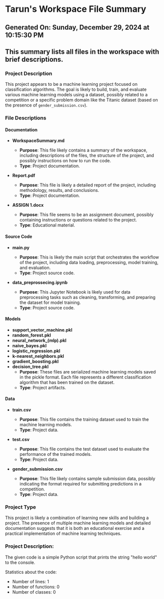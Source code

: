 # Tarun's Workspace File Summary
## Generated On: Sunday, December 29, 2024 at 10:15:30 PM
This summary lists all files in the workspace with brief descriptions.
---
### Project Description
This project appears to be a machine learning project focused on classification algorithms. The goal is likely to build, train, and evaluate various machine learning models using a dataset, possibly related to a competition or a specific problem domain like the Titanic dataset (based on the presence of `gender_submission.csv`).

### File Descriptions

#### Documentation
- **WorkspaceSummary.md**
  - **Purpose**: This file likely contains a summary of the workspace, including descriptions of the files, the structure of the project, and possibly instructions on how to run the code.
  - **Type**: Project documentation.

- **Report.pdf**
  - **Purpose**: This file is likely a detailed report of the project, including methodology, results, and conclusions.
  - **Type**: Project documentation.

- **ASSIGN 1.docx**
  - **Purpose**: This file seems to be an assignment document, possibly containing instructions or questions related to the project.
  - **Type**: Educational material.

#### Source Code
- **main.py**
  - **Purpose**: This is likely the main script that orchestrates the workflow of the project, including data loading, preprocessing, model training, and evaluation.
  - **Type**: Project source code.

- **data_preprossecing.ipynb**
  - **Purpose**: This Jupyter Notebook is likely used for data preprocessing tasks such as cleaning, transforming, and preparing the dataset for model training.
  - **Type**: Project source code.

#### Models
- **support_vector_machine.pkl**
- **random_forest.pkl**
- **neural_network_(mlp).pkl**
- **naive_bayes.pkl**
- **logistic_regression.pkl**
- **k-nearest_neighbors.pkl**
- **gradient_boosting.pkl**
- **decision_tree.pkl**
  - **Purpose**: These files are serialized machine learning models saved in the pickle format. Each file represents a different classification algorithm that has been trained on the dataset.
  - **Type**: Project artifacts.

#### Data
- **train.csv**
  - **Purpose**: This file contains the training dataset used to train the machine learning models.
  - **Type**: Project data.

- **test.csv**
  - **Purpose**: This file contains the test dataset used to evaluate the performance of the trained models.
  - **Type**: Project data.

- **gender_submission.csv**
  - **Purpose**: This file likely contains sample submission data, possibly indicating the format required for submitting predictions in a competition.
  - **Type**: Project data.

### Project Type
This project is likely a combination of learning new skills and building a project. The presence of multiple machine learning models and detailed documentation suggests that it is both an educational exercise and a practical implementation of machine learning techniques. 
### Project Description:
 The given code is a simple Python script that prints the string "hello world" to the console. 

Statistics about the code:
- Number of lines: 1
- Number of functions: 0
- Number of classes: 0
